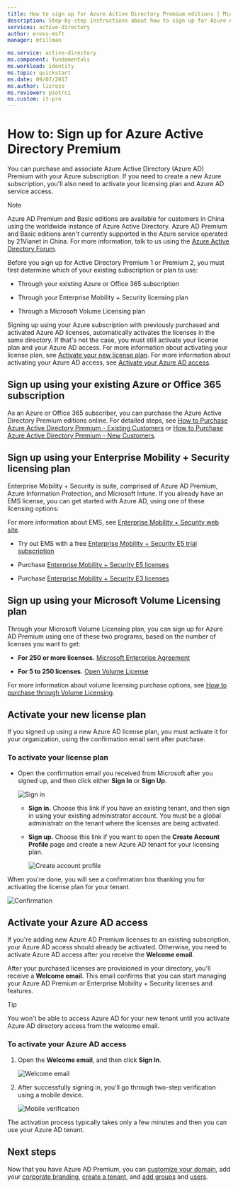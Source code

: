 ```yaml
---
title: How to sign up for Azure Active Directory Premium editions | Microsoft Docs
description: Step-by-step instructions about how to sign up for Azure Active Directory Premium editions.
services: active-directory
author: eross-msft
manager: mtillman

ms.service: active-directory
ms.component: fundamentals
ms.workload: identity
ms.topic: quickstart
ms.date: 09/07/2017
ms.author: lizross
ms.reviewer: piotrci
ms.custom: it-pro
---
```


# How to: Sign up for Azure Active Directory Premium
You can purchase and associate Azure Active Directory (Azure AD) Premium with your Azure subscription. If you need to create a new Azure subscription, you'll also need to activate your licensing plan and Azure AD service access.

> [!NOTE]
>Azure AD Premium and Basic editions are available for customers in China using the worldwide instance of Azure Active Directory. Azure AD Premium and Basic editions aren't currently supported in the Azure service operated by 21Vianet in China. For more information, talk to us using the [Azure Active Directory Forum](https://feedback.azure.com/forums/169401-azure-active-directory/).

Before you sign up for Active Directory Premium 1 or Premium 2, you must first determine which of your existing subscription or plan to use:

- Through your existing Azure or Office 365 subscription

- Through your Enterprise Mobility + Security licensing plan

- Through a Microsoft Volume Licensing plan

Signing up using your Azure subscription with previously purchased and activated Azure AD licenses, automatically activates the licenses in the same directory. If that's not the case, you must still activate your license plan and your Azure AD access. For more information about activating your license plan, see [Activate your new license plan](#activate-your-new-license-plan). For more information about activating your Azure AD access, see [Activate your Azure AD access](#activate-your-azure-ad-access). 

## Sign up using your existing Azure or Office 365 subscription
As an Azure or Office 365 subscriber, you can purchase the Azure Active Directory Premium editions online. For detailed steps, see [How to Purchase Azure Active Directory Premium - Existing Customers](https://channel9.msdn.com/Series/Azure-Active-Directory-Videos-Demos/How-to-Purchase-Azure-Active-Directory-Premium-Existing-Customer) or [How to Purchase Azure Active Directory Premium - New Customers](https://channel9.msdn.com/Series/Azure-Active-Directory-Videos-Demos/How-to-Purchase-Azure-Active-Directory-Premium-New-Customers).

## Sign up using your Enterprise Mobility + Security licensing plan
Enterprise Mobility + Security is suite, comprised of Azure AD Premium, Azure Information Protection, and Microsoft Intune. If you already have an EMS license, you can get started with Azure AD, using one of these licensing options:

For more information about EMS, see [Enterprise Mobility + Security web site](https://www.microsoft.com/cloud-platform/enterprise-mobility-security).

- Try out EMS with a free [Enterprise Mobility + Security E5 trial subscription](https://signup.microsoft.com/Signup?OfferId=87dd2714-d452-48a0-a809-d2f58c4f68b7&ali=1)

- Purchase [Enterprise Mobility + Security E5 licenses](https://signup.microsoft.com/Signup?OfferId=e6de2192-536a-4dc3-afdc-9e2602b6c790&ali=1)

- Purchase [Enterprise Mobility + Security E3 licenses](https://signup.microsoft.com/Signup?OfferId=4BBA281F-95E8-4136-8B0F-037D6062F54C&ali=1)

## Sign up using your Microsoft Volume Licensing plan
Through your Microsoft Volume Licensing plan, you can sign up for Azure AD Premium using one of these two programs, based on the number of licenses you want to get:

- **For 250 or more licenses.** [Microsoft Enterprise Agreement](https://www.microsoft.com/en-us/licensing/licensing-programs/enterprise.aspx)

- **For 5 to 250 licenses.** [Open Volume License](https://www.microsoft.com/en-us/licensing/licensing-programs/open-license.aspx)

For more information about volume licensing purchase options, see [How to purchase through Volume Licensing](https://www.microsoft.com/en-us/licensing/how-to-buy/how-to-buy.aspx).

## Activate your new license plan
If you signed up using a new Azure AD license plan, you must activate it for your organization, using the confirmation email sent after purchase.

### To activate your license plan
- Open the confirmation email you received from Microsoft after you signed up, and then click either **Sign In** or **Sign Up**.
   
    ![Sign in](media/active-directory-get-started-premium/MOLSEmail.png)

    - **Sign in.** Choose this link if you have an existing tenant, and then sign in using your existing administrator account. You must be a global administratr on the tenant where the licenses are being activated.

    - **Sign up.** Choose this link if you want to open the **Create Account Profile** page and create a new Azure AD tenant for your licensing plan.

        ![Create account profile](media/active-directory-get-started-premium/MOLSAccountProfile.png)

When you're done, you will see a confirmation box thanking you for activating the license plan for your tenant.

![Confirmation](media/active-directory-get-started-premium/MOLSThankYou.png)

## Activate your Azure AD access
If you're adding new Azure AD Premium licenses to an existing subscription, your Azure AD access should already be activated. Otherwise, you need to activate Azure AD access after you receive the **Welcome email**.  

After your purchased licenses are provisioned in your directory, you'll receive a **Welcome email**. This email confirms that you can start managing your Azure AD Premium or Enterprise Mobility + Security licenses and features. 

> [!TIP]
> You won't be able to access Azure AD for your new tenant until you activate Azure AD directory access from the welcome email.

### To activate your Azure AD access

1. Open the **Welcome email**, and then click **Sign In**.
   
    ![Welcome email](media/active-directory-get-started-premium/AADEmail.png)

2. After successfully signing in, you'll go through two-step verification using a mobile device.
   
    ![Mobile verification](media/active-directory-get-started-premium/SignUppage.png)

The activation process typically takes only a few minutes and then you can use your Azure AD tenant. 

## Next steps
Now that you have Azure AD Premium, you can [customize your domain](add-custom-domain.md), add your [corporate branding](customize-branding.md), [create a tenant](active-directory-access-create-new-tenant.md), and [add groups](active-directory-groups-create-azure-portal.md) and [users](add-users-azure-active-directory.md).
